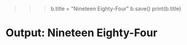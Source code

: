 >>> b.title = "Nineteen Eighty-Four"
>>> b.save()
>>> print(b.title)
# Output: Nineteen Eighty-Four
